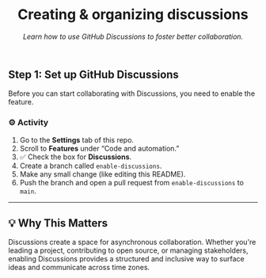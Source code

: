 <header>

<!--
  <<< Author notes: Course header >>>
  Update the course title and description.
-->

# Creating & organizing discussions  

_Learn how to use GitHub Discussions to foster better collaboration._

</header>

<!--
  <<< Author notes: Step 5 >>>
  Start this step by acknowledging the previous step.
  Define terms and link to docs.github.com.
-->

## Step 1: Set up GitHub Discussions

Before you can start collaborating with Discussions, you need to enable the feature.

### :gear: Activity

1. Go to the **Settings** tab of this repo.
2. Scroll to **Features** under “Code and automation.”
3. ✅ Check the box for **Discussions**.
4. Create a branch called `enable-discussions`.
5. Make any small change (like editing this README).
6. Push the branch and open a pull request from `enable-discussions` to `main`.

---

## 💡 Why This Matters

Discussions create a space for asynchronous collaboration. Whether you're leading a project, contributing to open source, or managing stakeholders, enabling Discussions provides a structured and inclusive way to surface ideas and communicate across time zones.

